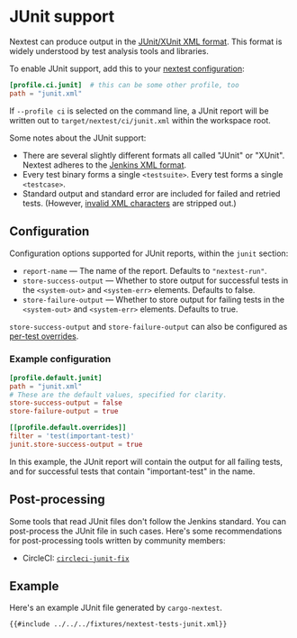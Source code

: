 # JUnit support

Nextest can produce output in the [JUnit/XUnit XML format](https://llg.cubic.org/docs/junit/). This format is widely understood by test analysis tools and libraries.

To enable JUnit support, add this to your [nextest configuration](configuration.md):

```toml
[profile.ci.junit]  # this can be some other profile, too
path = "junit.xml"
```

If `--profile ci` is selected on the command line, a JUnit report will be written out to `target/nextest/ci/junit.xml` within the workspace root.

Some notes about the JUnit support:
* There are several slightly different formats all called "JUnit" or "XUnit". Nextest adheres to the [Jenkins XML format](https://llg.cubic.org/docs/junit/).
* Every test binary forms a single `<testsuite>`. Every test forms a single `<testcase>`.
* Standard output and standard error are included for failed and retried tests. (However, [invalid XML characters](https://en.wikipedia.org/wiki/Valid_characters_in_XML) are stripped out.)

## Configuration

Configuration options supported for JUnit reports, within the `junit` section:

* `report-name` — The name of the report. Defaults to `"nextest-run"`.
* `store-success-output` — Whether to store output for successful tests in the `<system-out>` and `<system-err>` elements. Defaults to false.
* `store-failure-output` — Whether to store output for failing tests in the `<system-out>` and `<system-err>` elements. Defaults to true.

`store-success-output` and `store-failure-output` can also be configured as [per-test overrides](per-test-overrides.md).

### Example configuration

```toml
[profile.default.junit]
path = "junit.xml"
# These are the default values, specified for clarity.
store-success-output = false
store-failure-output = true

[[profile.default.overrides]]
filter = 'test(important-test)'
junit.store-success-output = true
```

In this example, the JUnit report will contain the output for all failing tests, and for successful tests that contain "important-test" in the name.

## Post-processing

Some tools that read JUnit files don't follow the Jenkins standard. You can post-process the JUnit file in such cases. Here's some recommendations for post-processing tools written by community members:
* CircleCI: [`circleci-junit-fix`](https://github.com/conradludgate/circleci-junit-fix)

## Example

Here's an example JUnit file generated by `cargo-nextest`.

```xml
{{#include ../../../fixtures/nextest-tests-junit.xml}}
```
